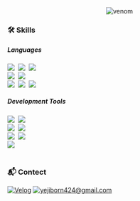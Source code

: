 <!--title-->
<div align="center">
  <img
    src="https://capsule-render.vercel.app/api?type=venom&color=0:dfe9f3,50:e7f0fd,100:ffffff&height=150&section=header&text=Yeji%20Kim&fontColor=656565&animation=fadeIn&fontSize=48&desc=Frontend-Developer&descSize=25&fontAlign=50&fontAlignY=30"
    alt="venom"
  />
</div>

<!--body-->
<div align="left">
  <h3>🛠️ Skills</h3>

  <h5>Languages</h5>
  <div>
    <img
      src="https://img.shields.io/badge/react-20232a.svg?style=flat-square&logo=react&logoColor=61DAFB"
    />&nbsp
    <img
      src="https://img.shields.io/badge/javascript-F7DF1E.svg?style=flat-square&logo=javascript&logoColor=20232a"
    />&nbsp
    <img
      src="https://img.shields.io/badge/typescript-3178C6.svg?&style=flat-square&logo=typescript&logoColor=white"
    />&nbsp
    <br />
    <img
      src="https://img.shields.io/badge/html5-E34F26.svg?style=flat-square&logo=html5&logoColor=white"
    />&nbsp
    <img
      src="https://img.shields.io/badge/css3-1572B6.svg?style=flat-square&logo=css3&logoColor=white"
    />&nbsp
    <br />
    <img
      src="https://img.shields.io/badge/c-A8B9CC.svg?&style=flat-square&logo=c&logoColor=white"
    />&nbsp
    <img
      src="https://img.shields.io/badge/flutter-02569B.svg?&style=flat-square&logo=flutter&logoColor=white"
    />&nbsp
    <img
      src="https://img.shields.io/badge/Java-007396.svg?&style=flat-square&logo=Java&logoColor=white"
    />&nbsp
  </div>

  <h5>Development Tools</h5>
  <div>
    <img
      src="https://img.shields.io/badge/git-F05033.svg?style=flat-square&logo=git&logoColor=white"
    />&nbsp
    <img
      src="https://img.shields.io/badge/github-181717.svg?style=flat-square&logo=github&logoColor=white"
    />&nbsp
    <br />
    <img
      src="https://img.shields.io/badge/Visual%20Studio%20Code-007ACC.svg?&style=flat-square&logo=Visual%20Studio%20Code&logoColor=white"
    />&nbsp
    <img
      src="https://img.shields.io/badge/Visual%20Studio-5C2D91.svg?style=flat-square&logo=VisualStudio&logoColor=white"
    />&nbsp
    <br />
    <img
      src="https://img.shields.io/badge/Android%20Studio-3DDC84.svg?&style=flat-square&logo=Android%20Studio&logoColor=white"
    />&nbsp
    <img
      src="https://img.shields.io/badge/firebase-DD2C00.svg?&style=flat-square&logo=firebase&logoColor=white"
    />&nbsp
    <br />
    <img
      src="https://img.shields.io/badge/Eclipse%20IDE-2C2255.svg?style=flat-square&logo=Eclipse%20IDE&logoColor=white"
    />&nbsp
  </div>
  <br>
  <h3>📬 Contect</h3>
  <div>
    <a href="https://velog.io/@yejistudynote/posts" target="_blank"
      ><img
        src="https://img.shields.io/badge/Velog-20c997?style=flat-square&logo=Velog&logoColor=white"
        alt="Velog"
    /></a>
    <a href="mailto:yejiborn424@gmail.com"
      ><img
        src="https://img.shields.io/badge/Gmail-EA4335?style=flat-square&logo=Gmail&logoColor=white"
        alt="yejiborn424@gmail.com"
    /></a>
  </div>
</div>
